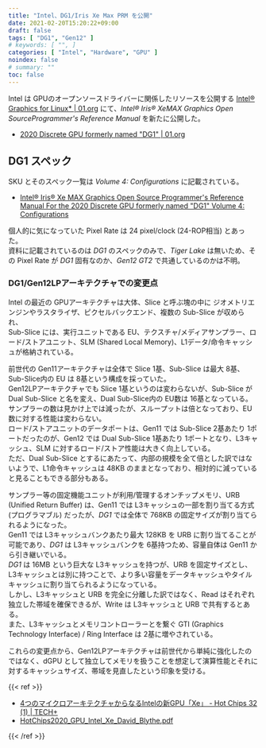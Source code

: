 ```yaml
---
title: "Intel、DG1/Iris Xe Max PRM を公開"
date: 2021-02-20T15:20:22+09:00
draft: false
tags: [ "DG1", "Gen12" ]
# keywords: [ "", ]
categories: [ "Intel", "Hardware", "GPU" ]
noindex: false
# summary: ""
toc: false
---
```


Intel は GPUのオープンソースドライバーに関係したリソースを公開する [Intel® Graphics for Linux\* | 01.org](https://01.org/linuxgraphics) にて、*Intel® Iris® XeMAX Graphics Open SourceProgrammer's Reference Manual* を新たに公開した。  

 * [2020 Discrete GPU formerly named "DG1" | 01.org](https://01.org/node/37109)

## DG1 スペック

SKU とそのスペック一覧は *Volume 4: Configurations* に記載されている。  

 * [Intel® Iris® Xe MAX Graphics Open Source Programmer's Reference Manual For the 2020 Discrete GPU formerly named "DG1" Volume 4: Configurations](https://01.org/sites/default/files/documentation/intel-gfx-prm-osrc-dg1-vol04-configurations.pdf)

個人的に気になっていた Pixel Rate は 24 pixel/clock (24-ROP相当) とあった。  
資料に記載されているのは *DG1* のスペックのみで、*Tiger Lake* は無いため、その Pixel Rate が *DG1* 固有なのか、*Gen12 GT2* で共通しているのかは不明。  

### DG1/Gen12LPアーキテクチャでの変更点

Intel の最近の GPUアーキテクチャは大体、Slice と呼ぶ塊の中に ジオメトリエンジンやラスタライザ、ピクセルバックエンド、複数の Sub-Slice が収められ、  
Sub-Slice には、実行ユニットである EU、テクスチャ/メディアサンプラー、ロード/ストアユニット、SLM (Shared Local Memory)、L1データ/命令キャッシュが格納されている。  

前世代の Gen11アーキテクチャは全体で Slice 1基、Sub-Slice は最大 8基、Sub-Slice内の EU は 8基という構成を採っていた。  
Gen12LPアーキテクチャでも Slice 1基というのは変わらないが、Sub-Slice が Dual Sub-Slice と名を変え、Dual Sub-Slice内の EU数は 16基となっている。  
サンプラーの数は見かけ上では減ったが、スループットは倍となっており、EU数に対する性能は変わらない。  
ロード/ストアユニットのデータポートは、Gen11 では Sub-Slice 2基あたり 1ポートだったのが、Gen12 では Dual Sub-Slice 1基あたり 1ポートとなり、L3キャッシュ、SLM に対するロード/ストア性能は大きく向上している。  
ただ、Dual Sub-Slice とするにあたって、内部の規模を全て倍とした訳ではないようで、L1命令キャッシュは 48KB のままとなっており、相対的に減っていると見ることもできる部分もある。  

サンプラー等の固定機能ユニットが利用/管理するオンチップメモリ、URB (Unified Return Buffer) は、Gen11 では L3キャッシュの一部を割り当てる方式 (プログラマブル) だったが、*DG1* では全体で 768KB の固定サイズが割り当てられるようになった。  
Gen11 では L3キャッシュバンクあたり最大 128KB を URB に割り当てることが可能であり、*DG1* は L3キャッシュバンクを 6基持つため、容量自体は Gen11 から引き継いでいる。  
*DG1* は 16MB という巨大な L3キャッシュを持つが、URB を固定サイズとし、L3キャッシュとは別に持つことで、より多い容量をデータキャッシュやタイルキャッシュに割り当てられるようになっている。  
しかし、L3キャッシュと URB を完全に分離した訳ではなく、Read はそれぞれ独立した帯域を確保できるが、Write は L3キャッシュと URB で共有するとある。  
また、L3キャッシュとメモリコントローラーとを繋ぐ GTI (Graphics Technology Interface) / Ring Interface は 2基に増やされている。  

これらの変更点から、Gen12LPアーキテクチャは前世代から単純に強化したのではなく、dGPU として独立してメモリを扱うことを想定して演算性能とそれに対するキャッシュサイズ、帯域を見直したという印象を受ける。  


{{< ref >}}

 * [4つのマイクロアーキテクチャからなるIntelの新GPU「Xe」 - Hot Chips 32 (1) | TECH+](https://news.mynavi.jp/article/20200901-1262986/)
 * [HotChips2020_GPU_Intel_Xe_David_Blythe.pdf](https://www.hotchips.org/assets/program/conference/day1/HotChips2020_GPU_Intel_Xe_David_Blythe.pdf)

{{< /ref >}}
